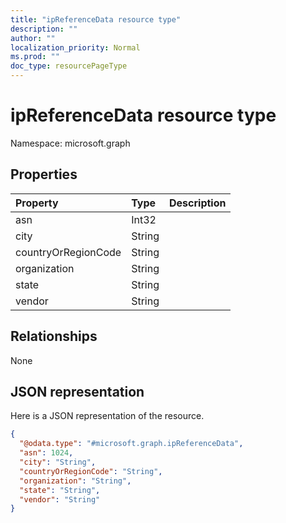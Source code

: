 ```yaml
---
title: "ipReferenceData resource type"
description: ""
author: ""
localization_priority: Normal
ms.prod: ""
doc_type: resourcePageType
---
```


# ipReferenceData resource type


Namespace: microsoft.graph



## Properties
|Property|Type|Description|
|:---|:---|:---|
|asn|Int32||
|city|String||
|countryOrRegionCode|String||
|organization|String||
|state|String||
|vendor|String||

## Relationships
None

## JSON representation
Here is a JSON representation of the resource.
<!-- {
  "blockType": "resource",
  "@odata.type": "microsoft.graph.ipReferenceData"
}
-->
``` json
{
  "@odata.type": "#microsoft.graph.ipReferenceData",
  "asn": 1024,
  "city": "String",
  "countryOrRegionCode": "String",
  "organization": "String",
  "state": "String",
  "vendor": "String"
}
```


